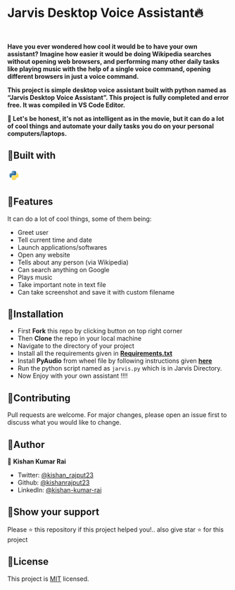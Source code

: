 # Jarvis Desktop Voice Assistant🔥

<img src="https://giffiles.alphacoders.com/212/212508.gif" alt="">

**Have you ever wondered how cool it would be to have your own assistant? Imagine how easier it would be doing Wikipedia searches without opening web browsers, and performing many other daily tasks like playing music with the help of a single voice command, opening different browsers in just a voice command.**

**This project is simple desktop voice assistant built with python named as “Jarvis Desktop Voice Assistant”. This project is fully completed and error free. It was compiled in VS Code Editor.**

**🔸 Let's be honest, it's not as intelligent as in the movie, but it can do a lot of cool things and automate your daily tasks you do on your personal computers/laptops.**

## 📌Built with

<code><img height="30" src="https://raw.githubusercontent.com/github/explore/80688e429a7d4ef2fca1e82350fe8e3517d3494d/topics/python/python.png"></code>

## 📌Features

It can do a lot of cool things, some of them being:

- Greet user
- Tell current time and date
- Launch applications/softwares 
- Open any website
- Tells about any person (via Wikipedia)
- Can search anything on Google 
- Plays music
- Take important note in text file
- Can take screenshot and save it with custom filename

## 📌Installation

- First **Fork** this repo by clicking button on top right corner
- Then **Clone** the repo in your local machine
- Navigate to the directory of your project
- Install all the requirements given in **[Requirements.txt](https://github.com/kishanrajput23/Jarvis-Desktop-Voice-Assistant/blob/main/Requirements.txt)**
- Install **PyAudio** from wheel file by following instructions given **[here](https://stackoverflow.com/questions/52283840/i-cant-install-pyaudio-on-windows-how-to-solve-error-microsoft-visual-c-14)**
- Run the python script named as ```jarvis.py``` which is in Jarvis Directory.
- Now Enjoy with your own assistant !!!!

## 📌Contributing
Pull requests are welcome. For major changes, please open an issue first to discuss what you would like to change.

## 📌Author

👤 **Kishan Kumar Rai**

- Twitter: [@kishan_rajput23](https://twitter.com/kishan_rajput23)
- Github: [@kishanrajput23](https://github.com/kishanrajput23)
- LinkedIn: [@kishan-kumar-rai](https://linkedin.com/in/kishan-kumar-rai-23112000)

## 📌Show your support

Please ⭐️ this repository if this project helped you!..
also give star ⭐️ for this project

## 📌License
This project is [MIT](https://choosealicense.com/licenses/mit/) licensed.
